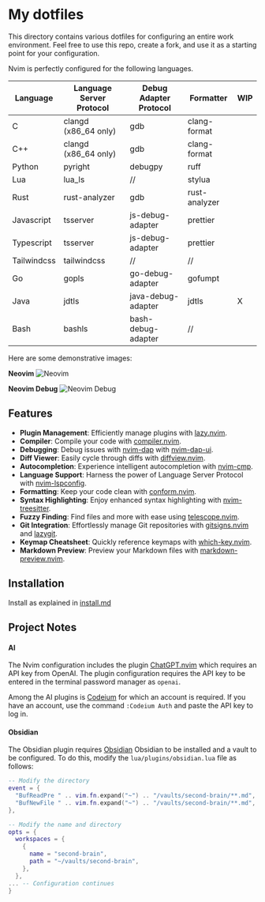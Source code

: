 # My dotfiles

This directory contains various dotfiles for configuring an entire work environment.
Feel free to use this repo, create a fork, and use it as a starting point for your configuration.

Nvim is perfectly configured for the following languages.

| Language    | Language Server Protocol | Debug Adapter Protocol | Formatter     | WIP |
| ----------- | ------------------------ | ---------------------- | ------------- | --- |
| C           | clangd (x86_64 only)     | gdb                    | clang-format  |     |
| C++         | clangd (x86_64 only)     | gdb                    | clang-format  |     |
| Python      | pyright                  | debugpy                | ruff          |     |
| Lua         | lua_ls                   | //                     | stylua        |     |
| Rust        | rust-analyzer            | gdb                    | rust-analyzer |     |
| Javascript  | tsserver                 | js-debug-adapter       | prettier      |     |
| Typescript  | tsserver                 | js-debug-adapter       | prettier      |     |
| Tailwindcss | tailwindcss              | //                     | //            |     |
| Go          | gopls                    | go-debug-adapter       | gofumpt       |     |
| Java        | jdtls                    | java-debug-adapter     | jdtls         | X   |
| Bash        | bashls                   | bash-debug-adapter     | //            |     |

Here are some demonstrative images:

**Neovim**
![Neovim](https://raw.githubusercontent.com/matteocavestri/dotfiles/main/screenshot/nvim.png?raw=true)

**Neovim Debug**
![Neovim Debug](https://raw.githubusercontent.com/matteocavestri/dotfiles/main/screenshot/nvim-debug.png?raw=true)

## Features

- **Plugin Management**: Efficiently manage plugins with [lazy.nvim](https://github.com/folke/lazy.nvim).
- **Compiler**: Compile your code with [compiler.nvim](https://github.com/Zeioth/compiler.nvim).
- **Debugging**: Debug issues with [nvim-dap](https://github.com/mfussenegger/nvim-dap) with [nvim-dap-ui](https://github.com/rcarriga/nvim-dap-ui).
- **Diff Viewer**: Easily cycle through diffs with [diffview.nvim](https://github.com/sindrets/diffview.nvim).
- **Autocompletion**: Experience intelligent autocompletion with [nvim-cmp](https://github.com/hrsh7th/nvim-cmp).
- **Language Support**: Harness the power of Language Server Protocol with [nvim-lspconfig](https://github.com/neovim/nvim-lspconfig).
- **Formatting**: Keep your code clean with [conform.nvim](https://github.com/stevearc/conform.nvim).
- **Syntax Highlighting**: Enjoy enhanced syntax highlighting with [nvim-treesitter](https://github.com/nvim-treesitter/nvim-treesitter).
- **Fuzzy Finding**: Find files and more with ease using [telescope.nvim](https://github.com/nvim-telescope/telescope.nvim).
- **Git Integration**: Effortlessly manage Git repositories with [gitsigns.nvim](https://github.com/lewis6991/gitsigns.nvim) and [lazygit](https://github.com/jesseduffield/lazygit).
- **Keymap Cheatsheet**: Quickly reference keymaps with [which-key.nvim](https://github.com/folke/which-key.nvim).
- **Markdown Preview**: Preview your Markdown files with [markdown-preview.nvim](https://github.com/iamcco/markdown-preview.nvim).

## Installation

Install as explained in [install.md](https://github.com/matteocavestri/dotfiles/blob/main/docs/install.md)

## Project Notes

#### AI

The Nvim configuration includes the plugin [ChatGPT.nvim](https://github.com/jackMort/ChatGPT.nvim) which requires an API key from OpenAI. The plugin configuration requires the API key to be entered in the terminal password manager as `openai`.

Among the AI plugins is [Codeium](https://codeium.com/) for which an account is required. If you have an account, use the command `:Codeium Auth` and paste the API key to log in.

#### Obsidian

The Obsidian plugin requires [Obsidian](https://obsidian.md/) Obsidian to be installed and a vault to be configured. To do this, modify the `lua/plugins/obsidian.lua` file as follows:

```lua
-- Modify the directory
event = {
  "BufReadPre " .. vim.fn.expand("~") .. "/vaults/second-brain/**.md",
  "BufNewFile " .. vim.fn.expand("~") .. "/vaults/second-brain/**.md",
},

-- Modify the name and directory
opts = {
  workspaces = {
    {
      name = "second-brain",
      path = "~/vaults/second-brain",
    },
  },
... -- Configuration continues
}
```
